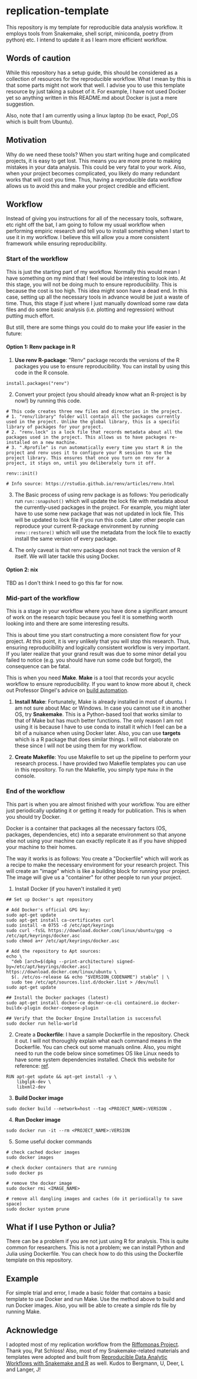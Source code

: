 replication-template
================

This repository is my template for reproducible data analysis workflow. It employs tools from Snakemake, shell script, miniconda, poetry (from python) etc. I intend to update it as I learn more efficient workflow.

## Words of caution

While this repository has a setup guide, this should be considered as a collection of resources for the reproducible workflow. What I mean by this is that some parts might not work that well. I advise you to use this template resource by just taking a subset of it. For example, I have not used Docker yet so anything written in this README.md about Docker is just a mere suggestion.

Also, note that I am currently using a linux laptop (to be exact, Pop!_OS which is built from Ubuntu).

## Motivation

Why do we need these tools? When you start writing huge and complicated projects, it is easy to get lost. This means you are more prone to making mistakes in your data analysis. This could be very fatal to your work. Also, when your project becomes complicated, you likely do many redundant works that will cost you time. Thus, having a reproducible data workflow allows us to avoid this and make your project credible and efficient.

## Workflow

Instead of giving you instructions for all of the necessary tools, software, etc right off the bat, I am going to follow my usual workflow when performing empiric research and tell you to install something when I start to use it in my workflow. I believe this will allow you a more consistent framework while ensuring reproducibility.

### Start of the workflow

This is just the starting part of my workflow. Normally this would mean I have something on my mind that I feel would be interesting to look into. At this stage, you will not be doing much to ensure reproducibility. This is because the cost is too high. This idea might soon have a dead end. In this case, setting up all the necessary tools in advance would be just a waste of time. Thus, this stage if just where I just manually download some raw data files and do some basic analysis (i.e. plotting and regression) without putting much effort.

But still, there are some things you could do to make your life easier in the future: 

#### Option 1: Renv package in R

1. **Use renv R-package**: "Renv" package records the versions of the R packages you use to ensure reproducibility. You can install by using this code in the R console.

```{r}
install.packages("renv")
```

2. Convert your project (you should already know what an R-project is by now!) by running this code.

```{r}
# This code creates three new files and directories in the project.
# 1. "renv/library" folder will contain all the packages currently used in the project. Unlike the global library, this is a specific library of packages for your project.
# 2. "renv.lock" is a lock file that records metadata about all the packages used in the project. This allows us to have packages re-installed on a new machine.
# 3. ".Rprofile" is run automatically every time you start R in the project and renv uses it to configure your R session to use the project library. This ensures that once you turn on renv for a project, it stays on, until you deliberately turn it off.

renv::init()

# Info source: https://rstudio.github.io/renv/articles/renv.html
```

3. The Basic process of using renv package is as follows: You periodically run `run::snapshot()` which will update the lock file with metadata about the currently-used packages in the project. For example, you might later have to use some new package that was not updated in lock file. This will be updated to lock file if you run this code. Later other people can reproduce your current R-package environment by running `renv::restore()` which will use the metadata from the lock file to exactly install the same version of every package.

4. The only caveat is that renv package does not track the version of R itself. We will later tackle this using Docker.

#### Option 2: nix

TBD as I don't think I need to go this far for now.

### Mid-part of the workflow

This is a stage in your workflow where you have done a significant amount of work on the research topic because you feel it is something worth looking into and there are some interesting results.

This is about time you start constructing a more consistent flow for your project. At this point, it is very unlikely that you will stop this research. Thus, ensuring reproducibility and logically consistent workflow is very important. If you later realize that your grand result was due to some minor detail you failed to notice (e.g. you should have run some code but forgot), the consequence can be fatal. 

This is when you need **Make**. **Make** is a tool that records your acyclic workflow to ensure reproducibility. If you want to know more about it, check out Professor Dingel's advice on [build automation](https://tradediversion.net/2019/11/06/why-your-research-project-needs-build-automation/).

1. **Install Make**: Fortunately, Make is already installed in most of ubuntu. I am not sure about Mac or Windows. In case you cannot use it in another OS, try **Snakemake**. This is a Python-based tool that works similar to that of Make but has much better functions. The only reason I am not using it is because I have to use conda to install it which I feel can be a bit of a nuisance when using Docker later. Also, you can use **targets** which is a R package that does similar things. I will not elaborate on these since I will not be using them for my workflow.

2. **Create Makefile**: You use Makefile to set up the pipeline to perform your research process. I have provided two Makefile templates you can use in this repository. To run the Makefile, you simply type `Make` in the console.

### End of the workflow

This part is when you are almost finished with your workflow. You are either just periodically updating it or getting it ready for publication. This is when you should try Docker.

Docker is a container that packages all the necessary factors (OS, packages, dependencies, etc) into a separate environment so that anyone else not using your machine can exactly replicate it as if you have shipped your machine to their homes.

The way it works is as follows: You create a "Dockerfile" which will work as a recipe to make the necessary environment for your research project. This will create an "image" which is like a building block for running your project. The image will give us a "container" for other people to run your project.

1. Install Docker (if you haven't installed it yet)

```console
## Set up Docker's apt repository

# Add Docker's official GPG key:
sudo apt-get update
sudo apt-get install ca-certificates curl
sudo install -m 0755 -d /etc/apt/keyrings
sudo curl -fsSL https://download.docker.com/linux/ubuntu/gpg -o /etc/apt/keyrings/docker.asc
sudo chmod a+r /etc/apt/keyrings/docker.asc

# Add the repository to Apt sources:
echo \
  "deb [arch=$(dpkg --print-architecture) signed-by=/etc/apt/keyrings/docker.asc] https://download.docker.com/linux/ubuntu \
  $(. /etc/os-release && echo "$VERSION_CODENAME") stable" | \
  sudo tee /etc/apt/sources.list.d/docker.list > /dev/null
sudo apt-get update

## Install the Docker packages (latest)
sudo apt-get install docker-ce docker-ce-cli containerd.io docker-buildx-plugin docker-compose-plugin

## Verify that the Docker Engine Installation is successful
sudo docker run hello-world
```

2. Create a **Dockerfile**: I have a sample Dockerfile in the repository. Check it out. I will not thoroughly explain what each command means in the Dockerfile. You can check out some manuals online.  Also, you might need to run the code below  since sometimes OS like Linux needs to have some system dependencies installed. Check this website for reference: [ref](https://packagemanager.posit.co/client/#/). 

```console
RUN apt-get update && apt-get install -y \
    libglpk-dev \
    libxml2-dev
```

3. **Build Docker image**

```console
sudo docker build --network=host --tag <PROJECT_NAME>:VERSION .
```

4. **Run Docker image**

```console
sudo docker run -it --rm <PROJECT_NAME>:VERSION
```

5. Some useful docker commands

```console
# check cached docker images
sudo docker images

# check docker containers that are running
sudo docker ps

# remove the docker image
sudo docker rmi <IMAGE_NAME>

# remove all dangling images and caches (do it periodically to save space)
sudo docker system prune
```

## What if I use Python or Julia?

There can be a problem if you are not just using R for analysis. This is quite common for researchers. This is not a problem; we can install Python and Julia using Dockerfile. You can check how to do this using the Dockerfile template on this repository.

## Example

For simple trial and error, I made a basic folder that contains a basic template to use Docker and run Make. Use the method above to build and run Docker images. Also, you will be able to create a simple rds file by running Make.

## Acknowledge

I adopted most of my replication workflow from the [Riffomonas Project](https://www.youtube.com/@Riffomonas). Thank you, Pat Schloss! Also, most of my Snakemake-related materials and templates were adopted and built from [Reproducible Data Analytic Workflows with Snakemake and R](http://lachlandeer.github.io/snakemake-econ-r-tutorial) as well. Kudos to Bergmann, U, Deer, L and Langer, J!

